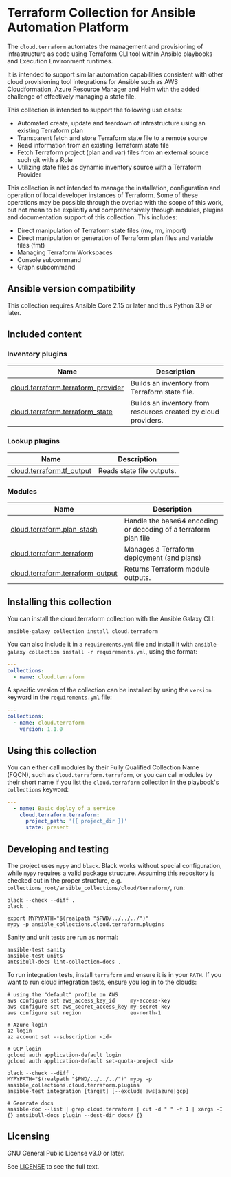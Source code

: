 # Terraform Collection for Ansible Automation Platform

The `cloud.terraform` automates the management and provisioning of infrastructure as code using Terraform CLI tool within Ansible playbooks and Execution Environment runtimes.

It is intended to support similar automation capabilities consistent with other cloud provisioning tool integrations for Ansible such as AWS Cloudformation, Azure Resource Manager and Helm with the added challenge of effectively managing a state file.

This collection is intended to support the following use cases:

* Automated create, update and teardown of infrastructure using an existing Terraform plan
* Transparent fetch and store Terraform state file to a remote source
* Read information from an existing Terraform state file
* Fetch Terraform project (plan and var) files from an external source such git with a Role
* Utilizing state files as dynamic inventory source with a Terraform Provider

This collection is not intended to manage the installation, configuration and operation of local developer instances of Terraform. Some of these operations may be possible through the overlap with the scope of this work, but not mean to be explicitly and comprehensively through modules, plugins and documentation support of this collection. This includes:

* Direct manipulation of Terraform state files (mv, rm, import)
* Direct manipulation or generation of Terraform plan files and variable files (fmt)
* Managing Terraform Workspaces
* Console subcommand
* Graph subcommand

## Ansible version compatibility

This collection requires Ansible Core 2.15 or later and thus Python 3.9 or later.

## Included content
<!--start collection content-->
### Inventory plugins
Name | Description
--- | ---
[cloud.terraform.terraform_provider](https://github.com/ansible-collections/cloud.terraform/blob/main/docs/cloud.terraform.terraform_provider_inventory.rst)|Builds an inventory from Terraform state file.
[cloud.terraform.terraform_state](https://github.com/ansible-collections/cloud.terraform/blob/main/docs/cloud.terraform.terraform_state_inventory.rst)|Builds an inventory from resources created by cloud providers.

### Lookup plugins
Name | Description
--- | ---
[cloud.terraform.tf_output](https://github.com/ansible-collections/cloud.terraform/blob/main/docs/cloud.terraform.tf_output_lookup.rst)|Reads state file outputs.

### Modules
Name | Description
--- | ---
[cloud.terraform.plan_stash](https://github.com/ansible-collections/cloud.terraform/blob/main/docs/cloud.terraform.plan_stash_module.rst)|Handle the base64 encoding or decoding of a terraform plan file
[cloud.terraform.terraform](https://github.com/ansible-collections/cloud.terraform/blob/main/docs/cloud.terraform.terraform_module.rst)|Manages a Terraform deployment (and plans)
[cloud.terraform.terraform_output](https://github.com/ansible-collections/cloud.terraform/blob/main/docs/cloud.terraform.terraform_output_module.rst)|Returns Terraform module outputs.

<!--end collection content-->

## Installing this collection

You can install the cloud.terraform collection with the Ansible Galaxy CLI:

    ansible-galaxy collection install cloud.terraform

You can also include it in a `requirements.yml` file and install it with `ansible-galaxy collection install -r requirements.yml`, using the format:

```yaml
---
collections:
  - name: cloud.terraform
```

A specific version of the collection can be installed by using the `version` keyword in the `requirements.yml` file:

```yaml
---
collections:
  - name: cloud.terraform
    version: 1.1.0
```

## Using this collection

You can either call modules by their Fully Qualified Collection Name (FQCN), such as `cloud.terraform.terraform`, or you can call modules by their short name if you list the `cloud.terraform` collection in the playbook's `collections` keyword:

```yaml
---
  - name: Basic deploy of a service
    cloud.terraform.terraform:
      project_path: '{{ project_dir }}'
      state: present
```

## Developing and testing

The project uses `mypy` and `black`.
Black works without special configuration, while `mypy` requires a valid package structure.
Assuming this repository is checked out in the proper structure,
e.g. `collections_root/ansible_collections/cloud/terraform/`, run:

```shell
black --check --diff .
black .

export MYPYPATH="$(realpath "$PWD/../../../")"
mypy -p ansible_collections.cloud.terraform.plugins
```

Sanity and unit tests are run as normal:

```shell
ansible-test sanity
ansible-test units
antsibull-docs lint-collection-docs .
```

To run integration tests, install `terraform` and ensure it is in your `PATH`.
If you want to run cloud integration tests, ensure you log in to the clouds:

```shell
# using the "default" profile on AWS
aws configure set aws_access_key_id     my-access-key
aws configure set aws_secret_access_key my-secret-key
aws configure set region                eu-north-1

# Azure login
az login
az account set --subscription <id>

# GCP login
gcloud auth application-default login
gcloud auth application-default set-quota-project <id>

black --check --diff .
MYPYPATH="$(realpath "$PWD/../../../")" mypy -p ansible_collections.cloud.terraform.plugins
ansible-test integration [target] [--exclude aws|azure|gcp]

# Generate docs
ansible-doc --list | grep cloud.terraform | cut -d " " -f 1 | xargs -I {} antsibull-docs plugin --dest-dir docs/ {}
```

## Licensing

GNU General Public License v3.0 or later.

See [LICENSE](https://github.com/ansible-collections/cloud.terraform/blob/main/LICENSE) to see the full text.

